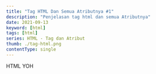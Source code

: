 ```yaml
---
title: "Tag HTML Dan Semua Atributnya #1"
description: "Penjelasan tag html dan semua Atributnya"
date: 2021-09-13
keyword: [html]
tags: [html]
series: HTML - Tag dan Atribut
thumb: ./tag-html.png
contentType: single
---
```


HTML YOH